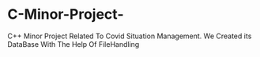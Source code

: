 # C-Minor-Project-
C++ Minor Project Related To Covid Situation Management.
We  Created its DataBase With The Help Of FileHandling
